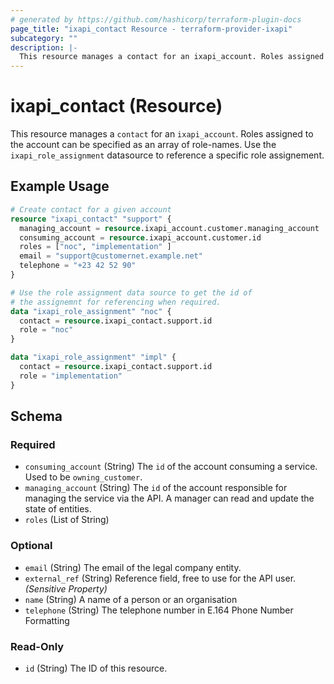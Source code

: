 ```yaml
---
# generated by https://github.com/hashicorp/terraform-plugin-docs
page_title: "ixapi_contact Resource - terraform-provider-ixapi"
subcategory: ""
description: |-
  This resource manages a contact for an ixapi_account. Roles assigned to the account can be specified as an array of role-names. Use the ixapi_role_assignment datasource to reference a specific role assignement.
---
```


# ixapi_contact (Resource)

This resource manages a `contact` for an `ixapi_account`. Roles assigned to the account can be specified as an array of role-names. Use the `ixapi_role_assignment` datasource to reference a specific role assignement.

## Example Usage

```terraform
# Create contact for a given account
resource "ixapi_contact" "support" {
  managing_account = resource.ixapi_account.customer.managing_account
  consuming_account = resource.ixapi_account.customer.id
  roles = ["noc", "implementation" ]
  email = "support@customernet.example.net" 
  telephone = "+23 42 52 90"
}

# Use the role assignment data source to get the id of
# the assignemnt for referencing when required.
data "ixapi_role_assignment" "noc" {
  contact = resource.ixapi_contact.support.id
  role = "noc"
}

data "ixapi_role_assignment" "impl" {
  contact = resource.ixapi_contact.support.id
  role = "implementation"
}
```

<!-- schema generated by tfplugindocs -->
## Schema

### Required

- `consuming_account` (String) The `id` of the account consuming a service.  Used to be `owning_customer`.
- `managing_account` (String) The `id` of the account responsible for managing the service via the API. A manager can read and update the state of entities.
- `roles` (List of String)

### Optional

- `email` (String) The email of the legal company entity.
- `external_ref` (String) Reference field, free to use for the API user. *(Sensitive Property)*
- `name` (String) A name of a person or an organisation
- `telephone` (String) The telephone number in E.164 Phone Number Formatting

### Read-Only

- `id` (String) The ID of this resource.


